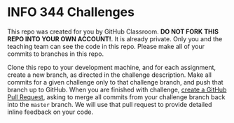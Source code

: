 # INFO 344 Challenges

This repo was created for you by GitHub Classroom. **DO NOT FORK THIS REPO INTO YOUR OWN ACCOUNT!**. It is already private. Only you and the teaching team can see the code in this repo. Please make all of your commits to branches in this repo.

Clone this repo to your development machine, and for each assignment, create a new branch, as directed in the challenge description. Make all commits for a given challenge only to that challenge branch, and push that branch up to GitHub. When you are finished with challenge, [create a GitHub Pull Request](https://help.github.com/articles/creating-a-pull-request/), asking to merge all commits from your challenge branch back into the `master` branch. We will use that pull request to provide detailed inline feedback on your code.
